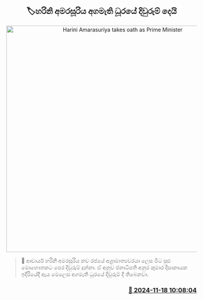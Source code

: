 <p align='center'><b><h2 align='center' title='Harini Amarasuriya takes oath as Prime Minister'>🏷හරිනි අමරසූරිය අගමැති ධූරයේ දිවුරුම් දෙයි</h2></b></p>
<p align='center'><img src='https://helakuru.sgp1.cdn.digitaloceanspaces.com/esana/images/lib/harini-rr.jpg' width='600' alt='Harini Amarasuriya takes oath as Prime Minister'></p>

>📝 ආචාර්ය හරිනි අමරසූරිය නව රජයේ අග්‍රාමාත්‍යවරයා ලෙස මීට සුළු මොහොතකට පෙර දිවුරුම් දුන්නා.
ඒ අනුව ජනාධිපති අනුර කුමාර දිසානායක ඉදිරියේදී ඇය මෙලෙස අගමැති ධුරයේ දිවුරුම් දී තිබෙනවා.


<h3 align='right'><a href='https://www.helakuru.lk/esana/p/105154/'>📅 2024-11-18 10:08:04</a></h3>
